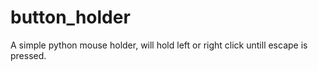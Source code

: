 # button_holder
A simple python mouse holder, will hold left or right click untill escape is pressed.
